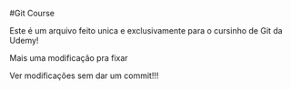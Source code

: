 #Git Course

Este é um arquivo feito unica e exclusivamente para o cursinho de Git da Udemy!

Mais uma modificação pra fixar

Ver modificações sem dar um commit!!!